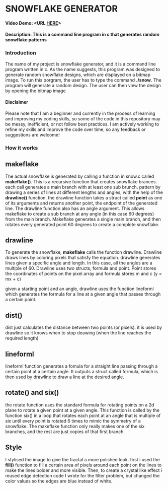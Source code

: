 # SNOWFLAKE GENERATOR
#### Video Demo:  <URL [HERE](https://youtu.be/u6ul17GMa88)>
#### Description: This is a command line program in c that generates random snowflake patterns

### Introduction

The name of my project is snowflake generator, and it is a command line program written in c.
As the name suggests, this program was designed to generate random snowflake designs, which are displayed on a bitmap image.
To run this porgram, the user has to type the command **./snow**. The program will generate a random design. The user can then view the design by opening the bitmap image

#### Disclaimer
Please note that I am a beginner and currently in the process of learning and improving my coding skills, so some of the code in this repository may be messy, inefficient, or not follow best practices. I am actively working to refine my skills and improve the code over time, so any feedback or suggestions are welcome!

### How it works

## makeflake
The actual snowflake is generated by calling a function in snow.c called **makeflake()**. This is a recursive function that creates snowflake brances. each call generates a main branch with at least one sub brunch.
pattern by drawing a series of lines at different lengths and angles, with the help of the **drawline()** function. the drawline function takes a struct called **point** as one of its arguments and returns another point, the endpoint of the generated line. The drawline function also has an angle argument. This allows makeflake to create a sub branch at any angle (in this case 60 degrees) from the main branch. Makeflake generates a single main branch, and then rotates every generated point 60 degrees to create a complete snowflake.

## drawline
To generate the snowflake, **makeflake** calls the function drawline. Drawline draws lines by coloring pixels that satisfy the equation.
drawline generates lines given a specific angle and length. In this case, all the angles are a multiple of 60. Drawline uses two structs, formula and point. Point stores the coordinates of points on the pixel array and formula stores m and c (y = mx + c)

given a starting point and an angle, drawline uses the function lineforml which generates the formula for a line at a given angle that passes through a certain point.

## dist()
dist just calculates the distance between two points (or pixels). it is used by drawline so it knows when to stop deawing (when
the line reaches the required length)

## lineforml
lineforml function generates a fomula for a straight line passing through a certain point at a certain angle. It
outputs a struct called formula, which is then used by drawline to draw a line at the desired angle.

## rotate() and six()
the rotate function uses the standard formula for rotating points on a 2d plane to rotate a given point at a given angle. This function is called by the function six() in a loop that rotates each point at an angle that is  multiple of six until every point is rotated 6 times to mimic the symmetry of a snowflake. The makeflake function only really makes one of the six branches, and the rest are just copies of that first branch.

## Style
I stylised the image to give the fractal a more polished look. first i used the **fill()** function to fill a certain area of pixels around each point on the lines to make the lines bolder and more visible. Then, to create a crystal like effect i reused edge detection code I wrote for the filter problem, but changed the color values so the edges are blue instead of white.

